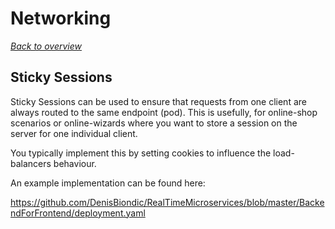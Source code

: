 # Networking

[_Back to overview_](README.md)

## Sticky Sessions

Sticky Sessions can be used to ensure that requests from one client are always routed to the same endpoint (pod).
This is usefully, for online-shop scenarios or online-wizards where you want to store a session on the server for one individual client.

You typically implement this by setting cookies to influence the load-balancers behaviour.

An example implementation can be found here:

https://github.com/DenisBiondic/RealTimeMicroservices/blob/master/BackendForFrontend/deployment.yaml
